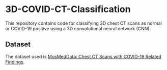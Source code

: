 # 3D-COVID-CT-Classification

This repository contains code for classifying 3D chest CT scans as normal or COVID-19 positive using a 3D convolutional neural network (CNN).

## Dataset

The dataset used is [MosMedData: Chest CT Scans with COVID-19 Related Findings](https://github.com/hasibzunair/3D-image-classification-tutorial).